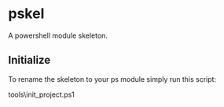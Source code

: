 # pskel

A powershell module skeleton.

## Initialize

To rename the skeleton to your ps module simply run this script:

tools\init_project.ps1